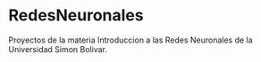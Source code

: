 # RedesNeuronales
Proyectos de la materia Introduccion a las Redes Neuronales de la Universidad Simon Bolivar.
